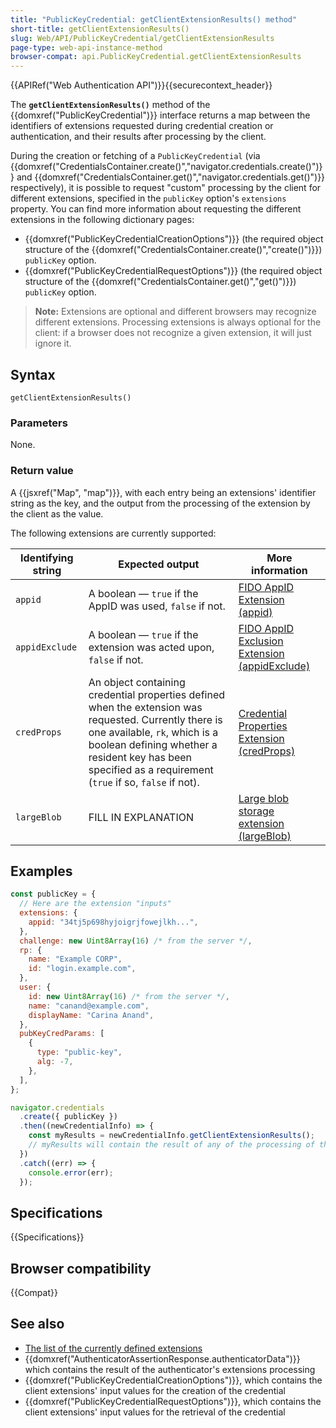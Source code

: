 ```yaml
---
title: "PublicKeyCredential: getClientExtensionResults() method"
short-title: getClientExtensionResults()
slug: Web/API/PublicKeyCredential/getClientExtensionResults
page-type: web-api-instance-method
browser-compat: api.PublicKeyCredential.getClientExtensionResults
---
```


{{APIRef("Web Authentication API")}}{{securecontext_header}}

The **`getClientExtensionResults()`** method of the
{{domxref("PublicKeyCredential")}} interface returns a map between the identifiers of extensions requested during credential creation or authentication, and their results after processing by the client.

During the creation or fetching of a `PublicKeyCredential` (via
{{domxref("CredentialsContainer.create()","navigator.credentials.create()")}} and
{{domxref("CredentialsContainer.get()","navigator.credentials.get()")}} respectively), it is possible
to request "custom" processing by the client for different extensions, specified in the `publicKey` option's `extensions` property. You can find more information about requesting the different extensions in the following dictionary pages:

- {{domxref("PublicKeyCredentialCreationOptions")}} (the required object structure of the {{domxref("CredentialsContainer.create()","create()")}}) `publicKey` option.
- {{domxref("PublicKeyCredentialRequestOptions")}} (the required object structure of the {{domxref("CredentialsContainer.get()","get()")}}) `publicKey` option.

> **Note:** Extensions are optional and different browsers may recognize
> different extensions. Processing extensions is always optional for the client: if a
> browser does not recognize a given extension, it will just ignore it.

## Syntax

```js-nolint
getClientExtensionResults()
```

### Parameters

None.

### Return value

A {{jsxref("Map", "map")}}, with each entry being an extensions' identifier string as the key,
and the output from the processing of the extension by the client as the value.

The following extensions are currently supported:

| Identifying string | Expected output                                                                                                                                                                                                                                     | More information                                                                                                                  |
| ------------------ | --------------------------------------------------------------------------------------------------------------------------------------------------------------------------------------------------------------------------------------------------- | --------------------------------------------------------------------------------------------------------------------------------- |
| `appid`            | A boolean — `true` if the AppID was used, `false` if not.                                                                                                                                                                                           | [FIDO AppID Extension (appid)](https://w3c.github.io/webauthn/#sctn-appid-extension)                                              |
| `appidExclude`     | A boolean — `true` if the extension was acted upon, `false` if not.                                                                                                                                                                                 | [FIDO AppID Exclusion Extension (appidExclude)](https://w3c.github.io/webauthn/#sctn-appid-exclude-extension)                     |
| `credProps`        | An object containing credential properties defined when the extension was requested. Currently there is one available, `rk`, which is a boolean defining whether a resident key has been specified as a requirement (`true` if so, `false` if not). | [Credential Properties Extension (credProps)](https://w3c.github.io/webauthn/#sctn-authenticator-credential-properties-extension) |
| `largeBlob`        | FILL IN EXPLANATION                                                                                                                                                                                                                                 | [Large blob storage extension (largeBlob)](https://w3c.github.io/webauthn/#sctn-large-blob-extension)                             |

## Examples

```js
const publicKey = {
  // Here are the extension "inputs"
  extensions: {
    appid: "34tj5p698hyjoigrjfowejlkh...",
  },
  challenge: new Uint8Array(16) /* from the server */,
  rp: {
    name: "Example CORP",
    id: "login.example.com",
  },
  user: {
    id: new Uint8Array(16) /* from the server */,
    name: "canand@example.com",
    displayName: "Carina Anand",
  },
  pubKeyCredParams: [
    {
      type: "public-key",
      alg: -7,
    },
  ],
};

navigator.credentials
  .create({ publicKey })
  .then((newCredentialInfo) => {
    const myResults = newCredentialInfo.getClientExtensionResults();
    // myResults will contain the result of any of the processing of the "appid" extension
  })
  .catch((err) => {
    console.error(err);
  });
```

## Specifications

{{Specifications}}

## Browser compatibility

{{Compat}}

## See also

- [The list of the currently defined extensions](https://www.w3.org/TR/webauthn/#sctn-defined-extensions)
- {{domxref("AuthenticatorAssertionResponse.authenticatorData")}} which contains the
  result of the authenticator's extensions processing
- {{domxref("PublicKeyCredentialCreationOptions")}}, which contains the
  client extensions' input values for the creation of the credential
- {{domxref("PublicKeyCredentialRequestOptions")}}, which contains the
  client extensions' input values for the retrieval of the credential
